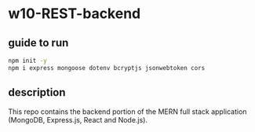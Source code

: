 # w10-REST-backend

## guide to run
```bash
npm init -y
npm i express mongoose dotenv bcryptjs jsonwebtoken cors
```
## description

This repo contains the backend portion of the MERN full stack application (MongoDB, Express.js, React and Node.js).